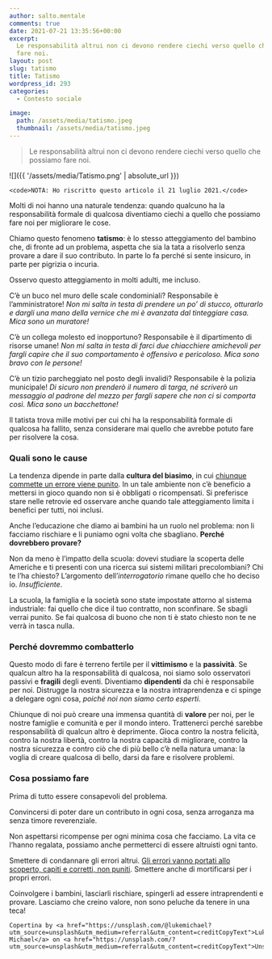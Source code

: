 ```yaml
---
author: salto.mentale
comments: true
date: 2021-07-21 13:35:56+00:00
excerpt:
  Le responsabilità altrui non ci devono rendere ciechi verso quello che possiamo
  fare noi.
layout: post
slug: tatismo
title: Tatismo
wordpress_id: 293
categories:
  - Contesto sociale

image:
  path: /assets/media/tatismo.jpeg
  thumbnail: /assets/media/tatismo.jpeg
---
```


> Le responsabilità altrui non ci devono rendere ciechi verso quello che possiamo fare noi.


![]({{ '/assets/media/Tatismo.png' | absolute_url }})

    <code>NOTA: Ho riscritto questo articolo il 21 luglio 2021.</code>

Molti di noi hanno una naturale tendenza: quando qualcuno ha la responsabilità formale di qualcosa diventiamo ciechi a quello che possiamo fare noi per migliorare le cose.

Chiamo questo fenomeno **tatismo**: è lo stesso atteggiamento del bambino che, di fronte ad un problema, aspetta che sia la tata a risolverlo senza provare a dare il suo contributo. In parte lo fa perché si sente insicuro, in parte per pigrizia o incuria.

Osservo questo atteggiamento in molti adulti, me incluso.

C’è un buco nel muro delle scale condominiali? Responsabile è l’amministratore! _Non mi salta in testa di prendere un po’ di stucco, otturarlo e dargli una mano della vernice che mi è avanzata dal tinteggiare casa. Mica sono un muratore!_

C’è un collega molesto ed inopportuno? Responsabile è il dipartimento di risorse umane! _Non mi salta in testa di farci due chiacchiere amichevoli per fargli capire che il suo comportamento è offensivo e pericoloso. Mica sono bravo con le persone!_

C’è un tizio parcheggiato nel posto degli invalidi? Responsabile è la polizia municipale! _Di sicuro non prenderò il numero di targa, né scriverò un messaggio al padrone del mezzo per fargli sapere che non ci si comporta così. Mica sono un bacchettone!_

Il tatista trova mille motivi per cui chi ha la responsabilità formale di qualcosa ha fallito, senza considerare mai quello che avrebbe potuto fare per risolvere la cosa.

### Quali sono le cause

La tendenza dipende in parte dalla **cultura del biasimo**, in cui [chiunque commette un errore viene punito](/la-natura-dellerrore-salto-mentale/). In un tale ambiente non c’è beneficio a mettersi in gioco quando non si è obbligati o ricompensati. Si preferisce stare nelle retrovie ed osservare anche quando tale atteggiamento limita i benefici per tutti, noi inclusi.

Anche l’educazione che diamo ai bambini ha un ruolo nel problema: non li facciamo rischiare e li puniamo ogni volta che sbagliano. **Perché dovrebbero provare?**

Non da meno è l’impatto della scuola: dovevi studiare la scoperta delle Americhe e ti presenti con una ricerca sui sistemi militari precolombiani? Chi te l’ha chiesto? L’argomento dell’_interrogatorio_ rimane quello che ho deciso io. _Insufficiente_.

La scuola, la famiglia e la società sono state impostate attorno al sistema industriale: fai quello che dice il tuo contratto, non sconfinare. Se sbagli verrai punito. Se fai qualcosa di buono che non ti è stato chiesto non te ne verrà in tasca nulla.

### Perché dovremmo combatterlo

Questo modo di fare è terreno fertile per il **vittimismo** e la **passività**. Se qualcun altro ha la responsabilità di qualcosa, noi siamo solo osservatori passivi e **fragili** degli eventi. Diventiamo **dipendenti** da chi è responsabile per noi. Distrugge la nostra sicurezza e la nostra intraprendenza e ci spinge a delegare ogni cosa, _poiché noi non siamo certo esperti_.

Chiunque di noi può creare una immensa quantità di **valore** per noi, per le nostre famiglie e comunità e per il mondo intero. Trattenerci perché sarebbe responsabilità di qualcun altro è deprimente. Gioca contro la nostra felicità, contro la nostra libertà, contro la nostra capacità di migliorare, contro la nostra sicurezza e contro ciò che di più bello c’è nella natura umana: la voglia di creare qualcosa di bello, darsi da fare e risolvere problemi.

### Cosa possiamo fare

Prima di tutto essere consapevoli del problema.

Convincersi di poter dare un contributo in ogni cosa, senza arroganza ma senza timore reverenziale.

Non aspettarsi ricompense per ogni minima cosa che facciamo. La vita ce l’hanno regalata, possiamo anche permetterci di essere altruisti ogni tanto.

Smettere di condannare gli errori altrui. [Gli errori vanno portati allo scoperto, capiti e corretti, non puniti](/la-natura-dellerrore-salto-mentale/). Smettere anche di mortificarsi per i propri errori.

Coinvolgere i bambini, lasciarli rischiare, spingerli ad essere intraprendenti e provare. Lasciamo che creino valore, non sono peluche da tenere in una teca!

    Copertina by <a href="https://unsplash.com/@lukemichael?utm_source=unsplash&utm_medium=referral&utm_content=creditCopyText">Luke Michael</a> on <a href="https://unsplash.com/?utm_source=unsplash&utm_medium=referral&utm_content=creditCopyText">Unsplash</a>
